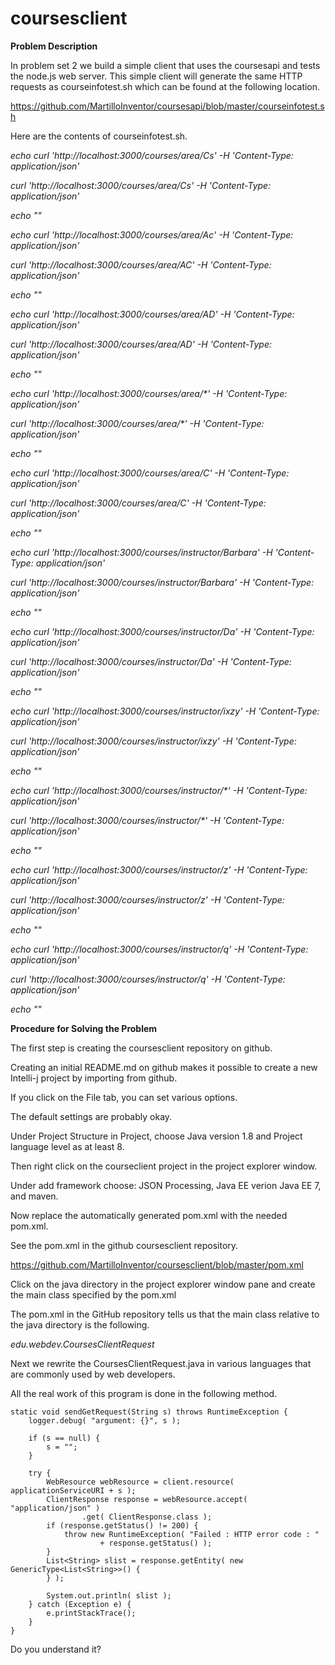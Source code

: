 # coursesclient

**Problem Description**

In problem set 2 we build a simple client that uses the coursesapi and tests the node.js web server. This simple client will generate the same HTTP requests as courseinfotest.sh which can be found at the following location.

https://github.com/MartilloInventor/coursesapi/blob/master/courseinfotest.sh

Here are the contents of courseinfotest.sh.

_echo curl 'http://localhost:3000/courses/area/Cs' -H 'Content-Type: application/json'_

_curl 'http://localhost:3000/courses/area/Cs' -H 'Content-Type: application/json'_

_echo ""_

_echo curl 'http://localhost:3000/courses/area/Ac' -H 'Content-Type: application/json'_

_curl 'http://localhost:3000/courses/area/AC' -H 'Content-Type: application/json'_

_echo ""_

_echo curl 'http://localhost:3000/courses/area/AD' -H 'Content-Type: application/json'_

_curl 'http://localhost:3000/courses/area/AD' -H 'Content-Type: application/json'_

_echo ""_

_echo curl 'http://localhost:3000/courses/area/*' -H 'Content-Type: application/json'_

_curl 'http://localhost:3000/courses/area/*' -H 'Content-Type: application/json'_

_echo ""_

_echo curl 'http://localhost:3000/courses/area/C' -H 'Content-Type: application/json'_

_curl 'http://localhost:3000/courses/area/C' -H 'Content-Type: application/json'_

_echo ""_

_echo curl 'http://localhost:3000/courses/instructor/Barbara' -H 'Content-Type: application/json'_

_curl 'http://localhost:3000/courses/instructor/Barbara' -H 'Content-Type: application/json'_

_echo ""_

_echo curl 'http://localhost:3000/courses/instructor/Da' -H 'Content-Type: application/json'_

_curl 'http://localhost:3000/courses/instructor/Da' -H 'Content-Type: application/json'_

_echo ""_

_echo curl 'http://localhost:3000/courses/instructor/ixzy' -H 'Content-Type: application/json'_

_curl 'http://localhost:3000/courses/instructor/ixzy' -H 'Content-Type: application/json'_

_echo ""_

_echo curl 'http://localhost:3000/courses/instructor/*' -H 'Content-Type: application/json'_

_curl 'http://localhost:3000/courses/instructor/*' -H 'Content-Type: application/json'_

_echo ""_

_echo curl 'http://localhost:3000/courses/instructor/z' -H 'Content-Type: application/json'_

_curl 'http://localhost:3000/courses/instructor/z' -H 'Content-Type: application/json'_

_echo ""_

_echo curl 'http://localhost:3000/courses/instructor/q' -H 'Content-Type: application/json'_

_curl 'http://localhost:3000/courses/instructor/q' -H 'Content-Type: application/json'_

_echo ""_

**Procedure for Solving the Problem**

The first step is creating the coursesclient repository on github.

Creating an initial README.md on github makes it possible to create a new Intelli-j project by importing from github.

If you click on the File tab, you can set various options.

The default settings are probably okay.

Under Project Structure in Project, choose Java version 1.8 and Project language level as at least 8.

Then right click on the courseclient project in the project explorer window.

Under add framework choose: JSON Processing, Java EE verion Java EE 7, and maven.

Now replace the automatically generated pom.xml with the needed pom.xml.

See the pom.xml in the github coursesclient repository.

https://github.com/MartilloInventor/coursesclient/blob/master/pom.xml

Click on the java directory in the project explorer window pane and create the main class specified by the pom.xml

The pom.xml in the GitHub repository tells us that the main class relative to the java directory is the following.

_edu.webdev.CoursesClientRequest_

Next we rewrite the CoursesClientRequest.java in various languages that are commonly used by web developers.

All the real work of this program is done in the following method.

    static void sendGetRequest(String s) throws RuntimeException {
        logger.debug( "argument: {}", s );

        if (s == null) {
            s = "";
        }

        try {
            WebResource webResource = client.resource( applicationServiceURI + s );
            ClientResponse response = webResource.accept( "application/json" )
                    .get( ClientResponse.class );
            if (response.getStatus() != 200) {
                throw new RuntimeException( "Failed : HTTP error code : "
                        + response.getStatus() );
            }
            List<String> slist = response.getEntity( new GenericType<List<String>>() {
            } );

            System.out.println( slist );
        } catch (Exception e) {
            e.printStackTrace();
        }
    }
    
Do you understand it?





